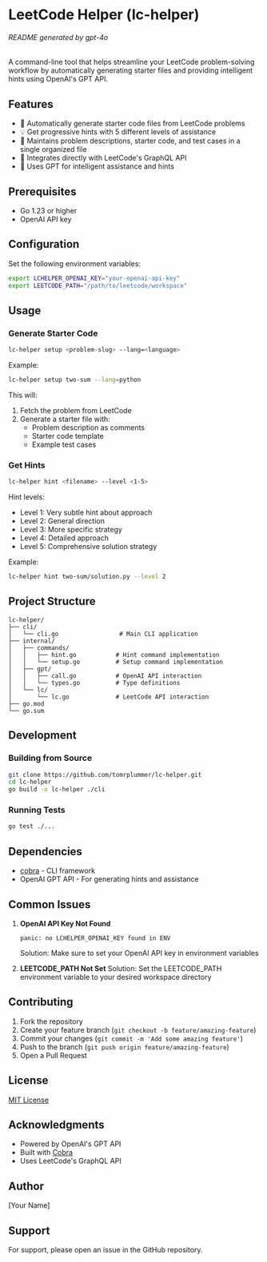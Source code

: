 # LeetCode Helper (lc-helper)
###### README generated by gpt-4o
A command-line tool that helps streamline your LeetCode problem-solving workflow by automatically generating starter files and providing intelligent hints using OpenAI's GPT API.

## Features

- 🚀 Automatically generate starter code files from LeetCode problems
- 💡 Get progressive hints with 5 different levels of assistance
- 📝 Maintains problem descriptions, starter code, and test cases in a single organized file
- 🔄 Integrates directly with LeetCode's GraphQL API
- 🤖 Uses GPT for intelligent assistance and hints

## Prerequisites

- Go 1.23 or higher
- OpenAI API key

## Configuration

Set the following environment variables:

```bash
export LCHELPER_OPENAI_KEY="your-openai-api-key"
export LEETCODE_PATH="/path/to/leetcode/workspace"
```

## Usage

### Generate Starter Code

```bash
lc-helper setup <problem-slug> --lang=<language>
```

Example:
```bash
lc-helper setup two-sum --lang=python
```

This will:
1. Fetch the problem from LeetCode
2. Generate a starter file with:
   - Problem description as comments
   - Starter code template
   - Example test cases

### Get Hints

```bash
lc-helper hint <filename> --level <1-5>
```

Hint levels:
- Level 1: Very subtle hint about approach
- Level 2: General direction
- Level 3: More specific strategy
- Level 4: Detailed approach
- Level 5: Comprehensive solution strategy

Example:
```bash
lc-helper hint two-sum/solution.py --level 2
```

## Project Structure

```
lc-helper/
├── cli/
│   └── cli.go                 # Main CLI application
├── internal/
│   ├── commands/
│   │   ├── hint.go           # Hint command implementation
│   │   └── setup.go          # Setup command implementation
│   ├── gpt/
│   │   ├── call.go           # OpenAI API interaction
│   │   └── types.go          # Type definitions
│   └── lc/
│       └── lc.go             # LeetCode API interaction
├── go.mod
└── go.sum
```

## Development

### Building from Source

```bash
git clone https://github.com/tomrplummer/lc-helper.git
cd lc-helper
go build -o lc-helper ./cli
```

### Running Tests

```bash
go test ./...
```

## Dependencies

- [cobra](https://github.com/spf13/cobra) - CLI framework
- OpenAI GPT API - For generating hints and assistance

## Common Issues

1. **OpenAI API Key Not Found**
   ```
   panic: no LCHELPER_OPENAI_KEY found in ENV
   ```
   Solution: Make sure to set your OpenAI API key in environment variables

2. **LEETCODE_PATH Not Set**
   Solution: Set the LEETCODE_PATH environment variable to your desired workspace directory

## Contributing

1. Fork the repository
2. Create your feature branch (`git checkout -b feature/amazing-feature`)
3. Commit your changes (`git commit -m 'Add some amazing feature'`)
4. Push to the branch (`git push origin feature/amazing-feature`)
5. Open a Pull Request

## License

[MIT License](LICENSE)

## Acknowledgments

- Powered by OpenAI's GPT API
- Built with [Cobra](https://github.com/spf13/cobra)
- Uses LeetCode's GraphQL API

## Author

[Your Name]

## Support

For support, please open an issue in the GitHub repository.
